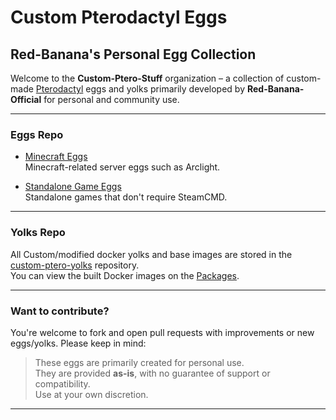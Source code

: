 # Custom Pterodactyl Eggs
## Red-Banana's Personal Egg Collection

Welcome to the **Custom-Ptero-Stuff** organization – a collection of custom-made [Pterodactyl](https://pterodactyl.io) eggs and yolks primarily developed by **Red-Banana-Official** for personal and community use.

---

###  Eggs Repo

- [Minecraft Eggs](https://github.com/Custom-Ptero-Stuff/Custom-ptero-eggs/tree/main/Minecraft)  
  Minecraft-related server eggs such as Arclight.

- [Standalone Game Eggs](https://github.com/Custom-Ptero-Stuff/Custom-ptero-eggs/tree/main/Standalone-Games)  
  Standalone games that don't require SteamCMD.

---

###  Yolks Repo

All Custom/modified docker yolks and base images are stored in the [custom-ptero-yolks](https://github.com/Custom-Ptero-Stuff/custom-ptero-yolks) repository.  
You can view the built Docker images on the [Packages](https://github.com/orgs/Custom-Ptero-Stuff/packages).

---

###  Want to contribute?

You're welcome to fork and open pull requests with improvements or new eggs/yolks. Please keep in mind:

> These eggs are primarily created for personal use.  
> They are provided **as-is**, with no guarantee of support or compatibility.  
> Use at your own discretion.

---
